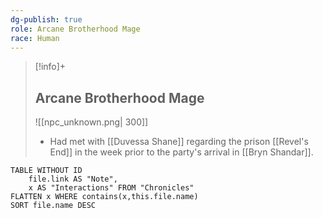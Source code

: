 ```yaml
---
dg-publish: true
role: Arcane Brotherhood Mage
race: Human
---
```


> [!info]+ 
> ## Arcane Brotherhood Mage
> ![[npc_unknown.png| 300]]
> - Had met with [[Duvessa Shane]] regarding the prison [[Revel's End]] in the week prior to the party's arrival in [[Bryn Shandar]].

```dataview
TABLE WITHOUT ID
	file.link AS "Note", 
	x AS "Interactions" FROM "Chronicles"
FLATTEN x WHERE contains(x,this.file.name) 
SORT file.name DESC
```

